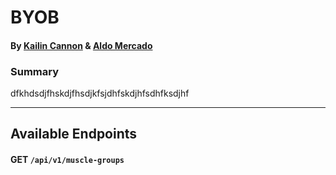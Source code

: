 # BYOB
#### By [Kailin Cannon](https://github.com/Kc2693) & [Aldo Mercado](https://github.com/amercado1014)

### Summary  
dfkhdsdjfhskdjfhsdjkfsjdhfskdjhfsdhfksdjhf

-------



## Available Endpoints
#### GET `/api/v1/muscle-groups`  

